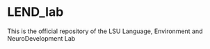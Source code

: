 # LEND_lab
This is the official repository of the LSU Language, Environment and NeuroDevelopment Lab
